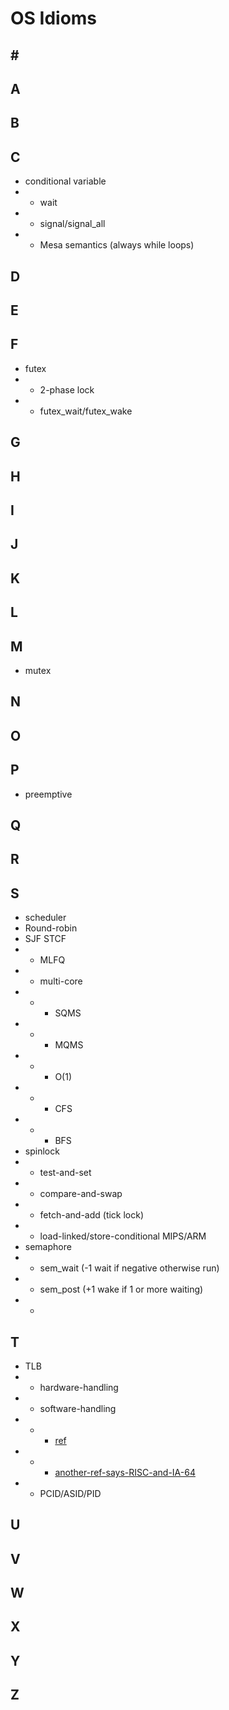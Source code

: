 # OS Idioms

## \#



## A


## B



## C
* conditional variable
* + wait
* + signal/signal_all
* + Mesa semantics (always while loops)


## D



## E


## F
* futex
* + 2-phase lock
* + futex_wait/futex_wake


## G


## H



## I



## J



## K


## L



## M
* mutex


## N



## O


## P
* preemptive


## Q



## R



## S
* scheduler
* Round-robin
* SJF STCF
* + MLFQ
* + multi-core
* + - SQMS
* + - MQMS
* + - O(1)
* + - CFS
* + - BFS
* spinlock
* + test-and-set
* + compare-and-swap
* + fetch-and-add (tick lock)
* + load-linked/store-conditional MIPS/ARM
* semaphore
* + sem_wait (-1 wait if negative otherwise run)
* + sem_post (+1 wake if 1 or more waiting)
* + 

## T
* TLB
* + hardware-handling
* + software-handling 
* + - [ref](https://en.wikipedia.org/wiki/Translation_lookaside_buffer#TLB-miss_handling)
* + - [another-ref-says-RISC-and-IA-64](http://www.informit.com/articles/article.aspx?p=29961&seqNum=4)
* + PCID/ASID/PID


## U

## V



## W



## X



## Y



## Z

